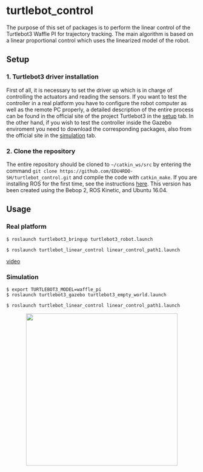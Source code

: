 # turtlebot_control
The purpose of this set of packages is to perform the linear control of the Turtlebot3 Waffle PI for trajectory tracking. The main algorithm is based on a linear proportional control which uses the linearized model of the robot.  


## Setup

### 1. Turtlebot3 driver installation
First of all, it is necessary to set the driver up which is in charge of controlling the actuators and reading the sensors. If you want to test the controller in a real platform you have to configure the robot computer as well as the remote PC properly, a detailed description of the entire process can be found in the official site of the project Turtlebot3 in the [setup](https://emanual.robotis.com/docs/en/platform/turtlebot3/setup/#setup) tab. In the other hand, if you wish to test the controller inside the Gazebo enviroment you need to download the corresponding packages, also from the official site in the [simulation](https://emanual.robotis.com/docs/en/platform/turtlebot3/simulation/#ros-1-simulation) tab.


### 2. Clone the repository
The entire repository should be cloned to ```~/catkin_ws/src``` by entering the command ```git clone https://github.com/EDU4RDO-SH/turtlebot_control.git``` and compile the code with ```catkin_make```. If you are installing ROS for the first time, see the instructions [here](https://wiki.ros.org/kinetic/Installation/Ubuntu). This version has been created using the Bebop 2, ROS Kinetic, and Ubuntu 16.04.



## Usage

### Real platform

```
$ roslaunch turtlebot3_bringup turtlebot3_robot.launch
```


```
$ roslaunch turtlebot_linear_control linear_control_path1.launch
```

[video](https://www.youtube.com/watch?v=gjtTbT0YgIY)



### Simulation

```
$ export TURTLEBOT3_MODEL=waffle_pi
$ roslaunch turtlebot3_gazebo turtlebot3_empty_world.launch
```

```
$ roslaunch turtlebot_linear_control linear_control_path1.launch
```



<p align="center"><img src="https://i.imgur.com/fLj2PQn.png" width="400" /></p>

